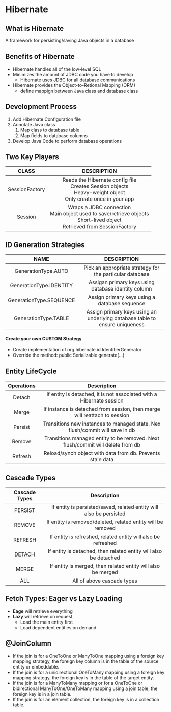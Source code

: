 # Hibernate

## What is Hibernate

A framework for persisting/saving Java objects in a database

## Benefits of Hibernate

* Hibernate handles all of the low-level SQL
* Minimizes the amount of JDBC code you have to develop
  * Hibernate uses JDBC for all database communications
* Hibernate provides the Object-to-Retional Mapping (ORM)
  * define mappign between Java class and database class

## Development Process

1. Add Hibernate Configuration file
2. Annotate Java class
   1. Map class to database table
   2. Map fields to database columns
3. Develop Java Code to perform database operations

## Two Key Players

|     CLASS      |                         DESCRIPTION                          |
| :------------: | :----------------------------------------------------------: |
| SessionFactory | Reads the Hibernate config file<br>Creates Session objects<br>Heavy-weight object<br>Only create once in your app |
|    Session     | Wraps a JDBC connection<br>Main object used to save/retrieve objects<br>Short-lived object<br>Retrieved from SessionFactory |

## ID Generation Strategies

|          NAME           |                         DESCRIPTION                          |
| :---------------------: | :----------------------------------------------------------: |
|   GenerationType.AUTO   |   Pick an appropriate strategy for the particular database   |
| GenerationType.IDENTITY |     Assigan primary keys using database identity column      |
| GenerationType.SEQUENCE |        Assign primary keys using a database sequence         |
|  GenerationType.TABLE   | Assign primary keys using an underlying database table to ensure uniqueness |

#### Create your own CUSTOM Strategy

* Create implementation of org.hibernate.id.IdentifierGenerator
* Override the method: public Serializable generate(...)

## Entity LifeCycle

| Operations |                         Description                          |
| :--------: | :----------------------------------------------------------: |
|   Detach   | If entity is detached, it is not associated with a Hibernate session |
|   Merge    | If instance is detached from session, then merge will reattach to session |
|  Persist   | Transitions new instances to managed state. Nex flush/commit will save in db |
|   Remove   | Transitions managed entity to be removed. Next flush/commit will delete from db |
|  Refresh   |  Reload/synch object with data from db. Prevents stale data  |

## Cascade Types

| Cascade Types |                         Description                          |
| :-----------: | :----------------------------------------------------------: |
|    PERSIST    | If entity is persisted/saved, related entity will also be persisted |
|    REMOVE     | If entity is removed/deleted, related entity will be removed |
|    REFRESH    | If entity is refreshed, related entity will also be refreshed |
|    DETACH     | If entity is detached, then related entity will also be detached |
|     MERGE     | If entity is merged, then related entity will also be merged |
|      ALL      |                  All of above cascade types                  |

## Fetch Types: Eager vs Lazy Loading

* **Eage** will retrieve everything
* **Lazy** will retrieve on request
  * Load the main entity first
  * Load dependent entities on demand

## @JoinColumn

* If the join is for a OneToOne or ManyToOne mapping using a foreign key mapping strategy, the foreign key column is in the table of the source entity or embeddable.
* If the join is for a unidirectional OneToMany mapping using a foreign key mapping strategy, the foreign key is in the table of the target entity.
* If the join is for a ManyToMany mapping or for a OneToOne or bidirectional ManyToOne/OneToMany mapping using a join table, the foreign key is in a join table.
* If the join is for an element collection, the foreign key is in a collection table.